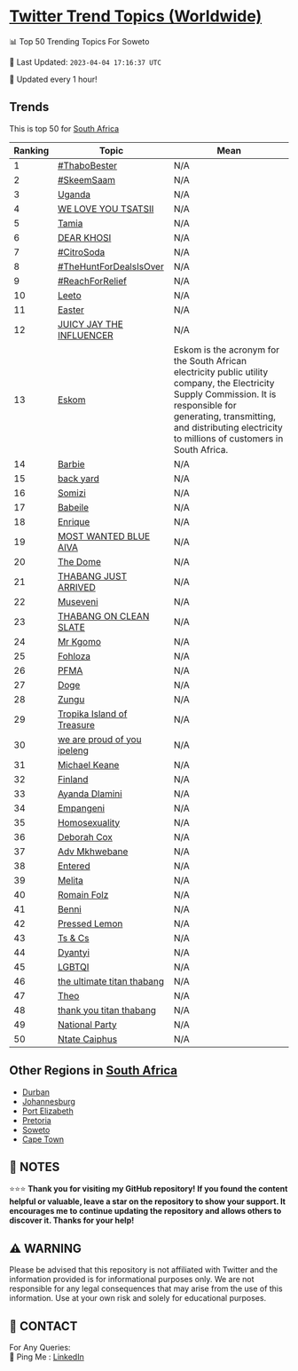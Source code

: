 [Twitter Trend Topics (Worldwide)](https://github.com/ErcinDedeoglu/Twitter-Trend-Topics)
==========


📊 Top 50 Trending Topics For Soweto

📆 Last Updated: `2023-04-04 17:16:37 UTC`

🔧 Updated every 1 hour!


## Trends

This is top 50 for [South Africa](</South Africa>)

| Ranking | Topic | Mean |
| ------- | ------------ | ------------ |
| 1 | [#ThaboBester](http://twitter.com/search?q=%23ThaboBester) | N/A |
| 2 | [#SkeemSaam](http://twitter.com/search?q=%23SkeemSaam) | N/A |
| 3 | [Uganda](http://twitter.com/search?q=Uganda) | N/A |
| 4 | [WE LOVE YOU TSATSII](http://twitter.com/search?q=WE+LOVE+YOU+TSATSII) | N/A |
| 5 | [Tamia](http://twitter.com/search?q=Tamia) | N/A |
| 6 | [DEAR KHOSI](http://twitter.com/search?q=DEAR+KHOSI) | N/A |
| 7 | [#CitroSoda](http://twitter.com/search?q=%23CitroSoda) | N/A |
| 8 | [#TheHuntForDealsIsOver](http://twitter.com/search?q=%23TheHuntForDealsIsOver) | N/A |
| 9 | [#ReachForRelief](http://twitter.com/search?q=%23ReachForRelief) | N/A |
| 10 | [Leeto](http://twitter.com/search?q=Leeto) | N/A |
| 11 | [Easter](http://twitter.com/search?q=Easter) | N/A |
| 12 | [JUICY JAY THE INFLUENCER](http://twitter.com/search?q=JUICY+JAY+THE+INFLUENCER) | N/A |
| 13 | [Eskom](http://twitter.com/search?q=Eskom) | Eskom is the acronym for the South African electricity public utility company, the Electricity Supply Commission. It is responsible for generating, transmitting, and distributing electricity to millions of customers in South Africa. |
| 14 | [Barbie](http://twitter.com/search?q=Barbie) | N/A |
| 15 | [back yard](http://twitter.com/search?q=back+yard) | N/A |
| 16 | [Somizi](http://twitter.com/search?q=Somizi) | N/A |
| 17 | [Babeile](http://twitter.com/search?q=Babeile) | N/A |
| 18 | [Enrique](http://twitter.com/search?q=Enrique) | N/A |
| 19 | [MOST WANTED BLUE AIVA](http://twitter.com/search?q=MOST+WANTED+BLUE+AIVA) | N/A |
| 20 | [The Dome](http://twitter.com/search?q=The+Dome) | N/A |
| 21 | [THABANG JUST ARRIVED](http://twitter.com/search?q=THABANG+JUST+ARRIVED) | N/A |
| 22 | [Museveni](http://twitter.com/search?q=Museveni) | N/A |
| 23 | [THABANG ON CLEAN SLATE](http://twitter.com/search?q=THABANG+ON+CLEAN+SLATE) | N/A |
| 24 | [Mr Kgomo](http://twitter.com/search?q=Mr+Kgomo) | N/A |
| 25 | [Fohloza](http://twitter.com/search?q=Fohloza) | N/A |
| 26 | [PFMA](http://twitter.com/search?q=PFMA) | N/A |
| 27 | [Doge](http://twitter.com/search?q=Doge) | N/A |
| 28 | [Zungu](http://twitter.com/search?q=Zungu) | N/A |
| 29 | [Tropika Island of Treasure](http://twitter.com/search?q=Tropika+Island+of+Treasure) | N/A |
| 30 | [we are proud of you ipeleng](http://twitter.com/search?q=we+are+proud+of+you+ipeleng) | N/A |
| 31 | [Michael Keane](http://twitter.com/search?q=Michael+Keane) | N/A |
| 32 | [Finland](http://twitter.com/search?q=Finland) | N/A |
| 33 | [Ayanda Dlamini](http://twitter.com/search?q=Ayanda+Dlamini) | N/A |
| 34 | [Empangeni](http://twitter.com/search?q=Empangeni) | N/A |
| 35 | [Homosexuality](http://twitter.com/search?q=Homosexuality) | N/A |
| 36 | [Deborah Cox](http://twitter.com/search?q=Deborah+Cox) | N/A |
| 37 | [Adv Mkhwebane](http://twitter.com/search?q=Adv+Mkhwebane) | N/A |
| 38 | [Entered](http://twitter.com/search?q=Entered) | N/A |
| 39 | [Melita](http://twitter.com/search?q=Melita) | N/A |
| 40 | [Romain Folz](http://twitter.com/search?q=Romain+Folz) | N/A |
| 41 | [Benni](http://twitter.com/search?q=Benni) | N/A |
| 42 | [Pressed Lemon](http://twitter.com/search?q=Pressed+Lemon) | N/A |
| 43 | [Ts & Cs](http://twitter.com/search?q=Ts+%26+Cs) | N/A |
| 44 | [Dyantyi](http://twitter.com/search?q=Dyantyi) | N/A |
| 45 | [LGBTQI](http://twitter.com/search?q=LGBTQI) | N/A |
| 46 | [the ultimate titan thabang](http://twitter.com/search?q=the+ultimate+titan+thabang) | N/A |
| 47 | [Theo](http://twitter.com/search?q=Theo) | N/A |
| 48 | [thank you titan thabang](http://twitter.com/search?q=thank+you+titan+thabang) | N/A |
| 49 | [National Party](http://twitter.com/search?q=National+Party) | N/A |
| 50 | [Ntate Caiphus](http://twitter.com/search?q=Ntate+Caiphus) | N/A |



## Other Regions in [South Africa](</South Africa>)

* [Durban](</South Africa/Durban.md>)
* [Johannesburg](</South Africa/Johannesburg.md>)
* [Port Elizabeth](</South Africa/Port Elizabeth.md>)
* [Pretoria](</South Africa/Pretoria.md>)
* [Soweto](</South Africa/Soweto.md>)
* [Cape Town](</South Africa/Cape Town.md>)



## 📝 NOTES

⭐⭐⭐ **Thank you for visiting my GitHub repository! If you found the content helpful or valuable, leave a star on the repository to show your support. It encourages me to continue updating the repository and allows others to discover it. Thanks for your help!**


## ⚠️ WARNING

Please be advised that this repository is not affiliated with Twitter and the information provided is for informational purposes only. We are not responsible for any legal consequences that may arise from the use of this information. Use at your own risk and solely for educational purposes.


## 📨 CONTACT

 For Any Queries:  
            🏓 Ping Me : [LinkedIn](https://www.linkedin.com/in/ercindedeoglu/)
